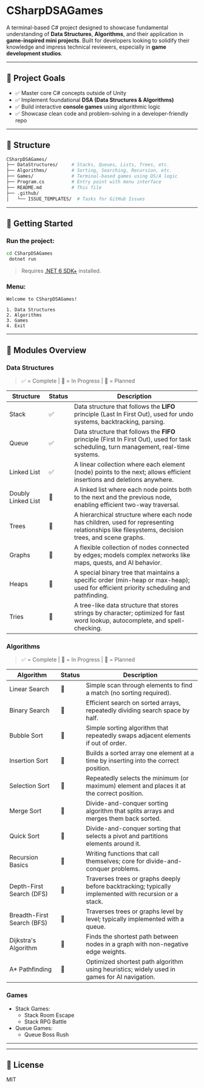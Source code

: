 # CSharpDSAGames

A terminal-based C# project designed to showcase fundamental understanding of **Data Structures**, **Algorithms**, and their application in **game-inspired mini projects**. Built for developers looking to solidify their knowledge and impress technical reviewers, especially in **game development studios**.

---

## 🎯 Project Goals

- ✅ Master core C# concepts outside of Unity
- ✅ Implement foundational **DSA (Data Structures & Algorithms)**
- ✅ Build interactive **console games** using algorithmic logic
- ✅ Showcase clean code and problem-solving in a developer-friendly repo

---

## 📁 Structure

```bash
CSharpDSAGames/
├── DataStructures/     # Stacks, Queues, Lists, Trees, etc.
├── Algorithms/         # Sorting, Searching, Recursion, etc.
├── Games/              # Terminal-based games using DS/A logic
├── Program.cs          # Entry point with menu interface
├── README.md           # This file
├── .github/
│   └── ISSUE_TEMPLATES/  # Tasks for GitHub Issues
```

---

## 🚀 Getting Started

### Run the project:

```bash
cd CSharpDSAGames
 dotnet run
```

> Requires [.NET 6 SDK+](https://dotnet.microsoft.com/en-us/download) installed.

### Menu:

```
Welcome to CSharpDSAGames!

1. Data Structures
2. Algorithms
3. Games
4. Exit
```

---

## 🧠 Modules Overview

### Data Structures

> ✅ = Complete | 🔄 = In Progress | 📝 = Planned

| Structure          | Status | Description |
|--------------------|--------|-------------|
| Stack              | ✅ | Data structure that follows the **LIFO** principle (Last In First Out), used for undo systems, backtracking, parsing. |
| Queue              | ✅ | Data structure that follows the **FIFO** principle (First In First Out), used for task scheduling, turn management, real-time systems. |
| Linked List        | ✅ | A linear collection where each element (node) points to the next; allows efficient insertions and deletions anywhere. |
| Doubly Linked List | 📝 | A linked list where each node points both to the next and the previous node, enabling efficient two-way traversal. |
| Trees              | 📝 | A hierarchical structure where each node has children, used for representing relationships like filesystems, decision trees, and scene graphs. |
| Graphs             | 📝 | A flexible collection of nodes connected by edges; models complex networks like maps, quests, and AI behavior. |
| Heaps              | 📝 | A special binary tree that maintains a specific order (min-heap or max-heap); used for efficient priority scheduling and pathfinding. |
| Tries              | 📝 | A tree-like data structure that stores strings by character; optimized for fast word lookup, autocomplete, and spell-checking. |

### Algorithms
> ✅ = Complete | 🔄 = In Progress | 📝 = Planned

| Algorithm           | Status | Description |
|---------------------|--------|-------------|
| Linear Search       | 🔄 | Simple scan through elements to find a match (no sorting required). |
| Binary Search       | 📝 | Efficient search on sorted arrays, repeatedly dividing search space by half. |
| Bubble Sort         | 📝 | Simple sorting algorithm that repeatedly swaps adjacent elements if out of order. |
| Insertion Sort      | 📝 | Builds a sorted array one element at a time by inserting into the correct position. |
| Selection Sort      | 📝 | Repeatedly selects the minimum (or maximum) element and places it at the correct position. |
| Merge Sort          | 📝 | Divide-and-conquer sorting algorithm that splits arrays and merges them back sorted. |
| Quick Sort          | 📝 | Divide-and-conquer sorting that selects a pivot and partitions elements around it. |
| Recursion Basics    | 📝 | Writing functions that call themselves; core for divide-and-conquer problems. |
| Depth-First Search (DFS) | 📝 | Traverses trees or graphs deeply before backtracking; typically implemented with recursion or a stack. |
| Breadth-First Search (BFS) | 📝 | Traverses trees or graphs level by level; typically implemented with a queue. |
| Dijkstra's Algorithm | 📝 | Finds the shortest path between nodes in a graph with non-negative edge weights. |
| A* Pathfinding      | 📝 | Optimized shortest path algorithm using heuristics; widely used in games for AI navigation. |

### Games

- Stack Games: 
  - Stack Room Escape
  - Stack RPG Battle
- Queue Games:
  - Queue Boss Rush

---

---

## 📎 License

MIT

